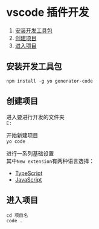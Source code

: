# vscode 插件开发
1. [安装开发工具包](#安装开发工具包)
2. [创建项目](#创建项目)
3. [进入项目](#进入项目)

## 安装开发工具包
`npm install -g yo generator-code`

## 创建项目
进入要进行开发的文件夹\
`E:`

开始新建项目\
`yo code`

进行一系列基础设置\
其中`New extension`有两种语言选择：
- [TypeScript](../计算机语言/JavaScript和TypeScript/TypeScript/TypeScript.md)
- [JavaScript](../计算机语言/JavaScript和TypeScript/JavaScript/JavaScript.md)

## 进入项目
```shell
cd 项目名
code .
```

